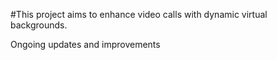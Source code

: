 #This project aims to enhance video calls
with dynamic virtual backgrounds.

Ongoing updates and improvements
